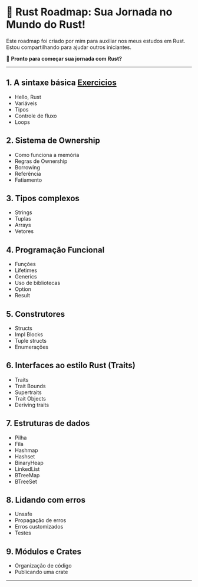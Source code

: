 # 🦀 **Rust Roadmap: Sua Jornada no Mundo do Rust!**  

Este roadmap foi criado por mim para auxiliar nos meus estudos em Rust.
Estou compartilhando para ajudar outros iniciantes.

🚀 **Pronto para começar sua jornada com Rust?**

---

## **1. A sintaxe básica**  [Exercicios](https://github.com/Ricardo7c/Rust-Roadmap/tree/50f03dd0d577526c0cccbc0fcc9814516a229fbf/01%20-%20Sintaxe%20Basica)

- Hello, Rust
- Variáveis
- Tipos
- Controle de fluxo
- Loops

## **2. Sistema de Ownership**

- Como funciona a memória
- Regras de Ownership
- Borrowing
- Referência
- Fatiamento

## **3. Tipos complexos**

- Strings
- Tuplas
- Arrays
- Vetores

## **4. Programação Funcional**

- Funções
- Lifetimes
- Generics
- Uso de bibliotecas
- Option
- Result

## **5. Construtores**

- Structs
- Impl Blocks
- Tuple structs
- Enumerações

## **6. Interfaces ao estilo Rust (Traits)**

- Traits
- Trait Bounds
- Supertraits
- Trait Objects
- Deriving traits

## **7. Estruturas de dados**

- Pilha
- Fila
- Hashmap
- Hashset
- BinaryHeap
- LinkedList
- BTreeMap
- BTreeSet

## **8. Lidando com erros**

- Unsafe
- Propagação de erros
- Erros customizados
- Testes

## **9. Módulos e Crates**

- Organização de código
- Publicando uma crate

---
